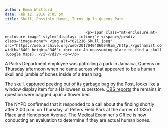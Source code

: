 ```yaml
---
author: Emma Whitford
date: Feb 12, 2016 2:05 pm
title: Skull, Possibly Human, Turns Up In Queens Park 
---
```


	
										<p><span class="mt-enclosure mt-enclosure-image" style="display: inline;"> </span></p><div class="image-none"> <img alt="021216_Skull.jpeg" src="https://web.archive.org/web/20170404060949im_/http://gothamist.com/attachments/nyc_ewhitford/021216_Skull.jpeg" width="640" height="346"> <br> <i> An unassuming place to find a skull (Google Maps). </i></div> <p></p>

<p>A Parks Department employee was patrolling a park in Jamaica, Queens on Thursday afternoon when he came across what appeared to be a human skull and jumble of bones inside of a trash bag. </p>

<p>The skull, <a href="https://web.archive.org/web/20170404060949/http://nypost.com/2016/02/11/human-remains-found-in-queens-park/">captured peeking out of its garbage bag</a> by the Post, looks like a window display item for a Halloween superstore. <a href="https://web.archive.org/web/20170404060949/http://newyork.cbslocal.com/2016/02/11/police-skull-possible-human-remains-found-in-queens-park/">CBS reports</a> the remains in question were bagged up in a flower bed. </p>

<p>The NYPD confirmed that it responded to a call about the finding shortly after 2:00 p.m. on Thursday, at Peters Field Park at the corner of 183rd Place and Henderson Avenue. The Medical Examiner&apos;s Office is now conducting an evaluation to determine if they are actual human bones.  </p>					
										
									
				